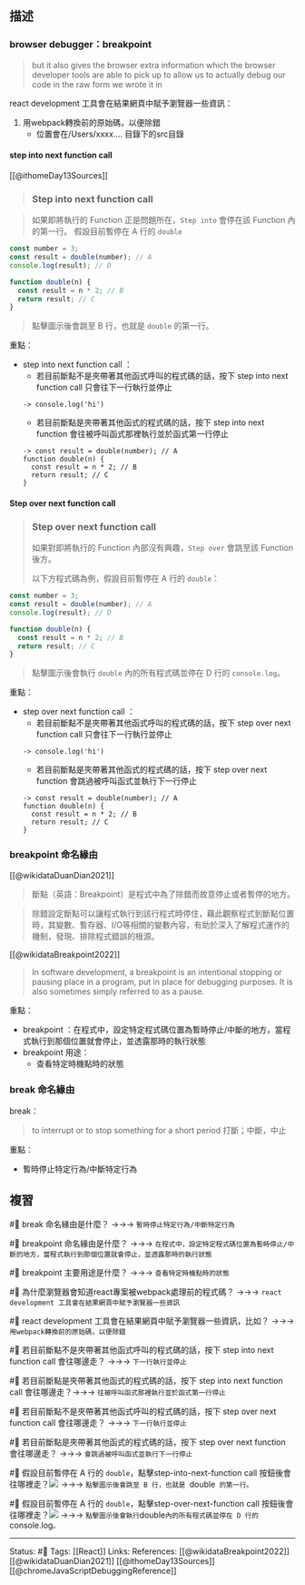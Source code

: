 ## 描述

### browser debugger：breakpoint


> but it also gives the browser extra information which the browser developer tools are able to pick up to allow us to actually debug our code in the raw form we wrote it in

react development 工具會在結果網頁中賦予瀏覽器一些資訊：
1. 用webpack轉換前的原始碼，以便除錯
	- 位置會在/Users/xxxx.... 目錄下的src目錄

#### step into next function call 

[[@ithomeDay13Sources]]
> ### Step into next function call

> 如果即將執行的 Function 正是問題所在，`Step into` 會停在該 Function 內的第一行。
> 假設目前暫停在 A 行的 `double`

```javascript
const number = 3;
const result = double(number); // A
console.log(result); // D

function double(n) {
  const result = n * 2; // B
  return result; // C
}
```

> 點擊圖示後會跳至 B 行，也就是 `double` 的第一行。


重點：
- step into next function call ：
	- 若目前斷點不是夾帶著其他函式呼叫的程式碼的話，按下 step into next function call 只會往下一行執行並停止
	```
	-> console.log('hi')
	```
	- 若目前斷點是夾帶著其他函式的程式碼的話，按下 step into next function 會往被呼叫函式那裡執行並於函式第一行停止
	```
	-> const result = double(number); // A
	function double(n) {
	  const result = n * 2; // B
	  return result; // C
	}
	```
#### Step over next function call

> ### Step over next function call
> 如果對即將執行的 Function 內部沒有興趣，`Step over` 會跳至該 Function 後方。
>
> 以下方程式碼為例，假設目前暫停在 A 行的 `double`：

```javascript
const number = 3;
const result = double(number); // A
console.log(result); // D

function double(n) {
  const result = n * 2; // B
  return result; // C
}
```

> 點擊圖示後會執行 `double` 內的所有程式碼並停在 D 行的 `console.log`。

重點：
- step over next function call ：
	- 若目前斷點不是夾帶著其他函式呼叫的程式碼的話，按下 step over next function call 只會往下一行執行並停止
	```
	-> console.log('hi')
	```
	- 若目前斷點是夾帶著其他函式的程式碼的話，按下 step over next function 會跳過被呼叫函式並執行下一行停止
	```
	-> const result = double(number); // A
	function double(n) {
	  const result = n * 2; // B
	  return result; // C
	}
	```


### breakpoint 命名緣由

[[@wikidataDuanDian2021]]
> 斷點（英語：Breakpoint）是程式中為了除錯而故意停止或者暫停的地方。

> 除錯設定斷點可以讓程式執行到該行程式時停住，藉此觀察程式到斷點位置時，其變數、暫存器、I/O等相關的變數內容，有助於深入了解程式運作的機制，發現、排除程式錯誤的根源。 

[[@wikidataBreakpoint2022]]
> In software development, a breakpoint is an intentional stopping or pausing place in a program, put in place for debugging purposes. It is also sometimes simply referred to as a pause. 

重點：
- breakpoint ：在程式中，設定特定程式碼位置為暫時停止/中斷的地方，當程式執行到那個位置就會停止，並透露那時的執行狀態
- breakpoint 用途：
	- 查看特定時機點時的狀態

### break 命名緣由
break：
> to interrupt or to stop something for a short period
	打斷；中斷，中止

重點：
- 暫時停止特定行為/中斷特定行為

## 複習

#🧠 break 命名緣由是什麼？ ->->-> `暫時停止特定行為/中斷特定行為`
<!--SR:!2022-10-17,28,250-->

#🧠 breakpoint 命名緣由是什麼？ ->->-> `在程式中，設定特定程式碼位置為暫時停止/中斷的地方，當程式執行到那個位置就會停止，並透露那時的執行狀態`
<!--SR:!2022-12-21,67,250-->

#🧠 breakpoint 主要用途是什麼？ ->->-> `查看特定時機點時的狀態`
<!--SR:!2022-10-17,28,250-->

#🧠 為什麼瀏覽器會知道react專案被webpack處理前的程式碼？ ->->-> `react development 工具會在結果網頁中賦予瀏覽器一些資訊`
<!--SR:!2022-12-30,74,250-->

#🧠 react development 工具會在結果網頁中賦予瀏覽器一些資訊，比如？ ->->-> `用webpack轉換前的原始碼，以便除錯`
<!--SR:!2022-12-21,68,250-->

#🧠 若目前斷點不是夾帶著其他函式呼叫的程式碼的話，按下 step into next function call 會往哪邊走？ ->->-> `下一行執行並停止`
<!--SR:!2022-11-12,42,250-->

#🧠 若目前斷點是夾帶著其他函式的程式碼的話，按下 step into next function call 會往哪邊走？->->-> `往被呼叫函式那裡執行並於函式第一行停止`
<!--SR:!2022-12-30,74,250-->

#🧠 若目前斷點不是夾帶著其他函式呼叫的程式碼的話，按下 step over next function call 會往哪邊走？ ->->-> `下一行執行並停止`
<!--SR:!2022-11-26,51,250-->

#🧠 若目前斷點是夾帶著其他函式的程式碼的話，按下 step over next function 會往哪邊走？ ->->-> `會跳過被呼叫函式並執行下一行停止`
<!--SR:!2022-12-07,59,250-->

#🧠 假設目前暫停在 A 行的 `double`，點擊step-into-next-function call 按鈕後會往哪裡走？![](https://res.cloudinary.com/dqfxgtyoi/image/upload/v1662387052/blog/debugger/browser_debugger_breakpoint_upj2ov.png) ->->-> `點擊圖示後會跳至 B 行，也就是 `double` 的第一行。`
<!--SR:!2022-11-27,51,250-->

#🧠 假設目前暫停在 A 行的 `double`，點擊step-over-next-function call 按鈕後會往哪裡走？![](https://res.cloudinary.com/dqfxgtyoi/image/upload/v1662387052/blog/debugger/browser_debugger_breakpoint_upj2ov.png) ->->-> ` 點擊圖示後會執行 `double` 內的所有程式碼並停在 D 行的 `console.log`。`
<!--SR:!2022-11-11,42,250-->


---
Status: #🌱 
Tags:
[[React]]
Links:
References:
[[@wikidataBreakpoint2022]]
[[@wikidataDuanDian2021]]
[[@ithomeDay13Sources]]
[[@chromeJavaScriptDebuggingReference]]
